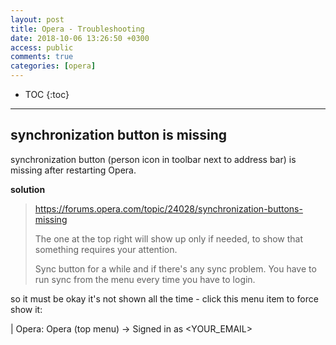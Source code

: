 ```yaml
---
layout: post
title: Opera - Troubleshooting
date: 2018-10-06 13:26:50 +0300
access: public
comments: true
categories: [opera]
---
```


<!-- more -->

* TOC
{:toc}
<hr>

synchronization button is missing
---------------------------------

synchronization button (person icon in toolbar next to address bar) is
missing after restarting Opera.

**solution**

> <https://forums.opera.com/topic/24028/synchronization-buttons-missing>
>
> The one at the top right will show up only if needed, to show that
> something requires your attention.
>
> Sync button for a while and if there's any sync problem.
> You have to run sync from the menu every time you have to login.

so it must be okay it's not shown all the time - click this menu item to
force show it:

| Opera: Opera (top menu) → Signed in as \<YOUR_EMAIL>
